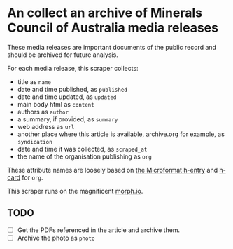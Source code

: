 # An collect an archive of Minerals Council of Australia media releases

These media releases are important documents of the public record and should be
archived for future analysis.

For each media release, this scraper collects:

* title as `name`
* date and time published, as `published`
* date and time updated, as `updated`
* main body html as `content`
* authors as `author`
* a summary, if provided, as `summary`
* web address as `url`
* another place where this article is available, archive.org for example, as `syndication`
* date and time it was collected, as `scraped_at`
* the name of the organisation publishing as `org`

These attribute names are loosely based on [the Microformat
h-entry](http://microformats.org/wiki/h-entry) and [h-card](http://microformats.org/wiki/h-card) for `org`.

This scraper runs on the magnificent [morph.io](https:/morph.io).

## TODO

* [ ] Get the PDFs referenced in the article and archive them.
* [ ] Archive the photo as `photo`
